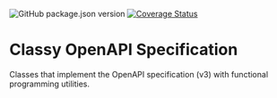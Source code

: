 ![GitHub package.json version](https://img.shields.io/github/package-json/v/oaspub/classy)
[![Coverage Status](https://coveralls.io/repos/github/oaspub/classy/badge.svg?branch=main)](https://coveralls.io/github/oaspub/classy?branch=main)


# Classy OpenAPI Specification

Classes that implement the OpenAPI specification (v3) with functional programming utilities.
